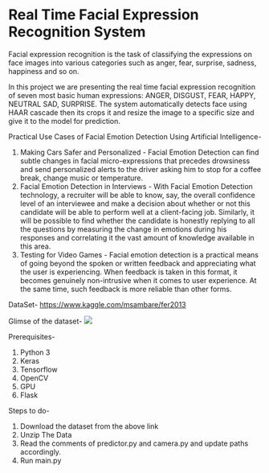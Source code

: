 # Real Time Facial Expression Recognition System
Facial expression recognition is the task of classifying the expressions on face images into various categories such as anger, fear, surprise, sadness, happiness and so on.

In this project we are presenting the real time facial expression recognition of seven most basic human expressions: ANGER, DISGUST, FEAR, HAPPY, NEUTRAL SAD, SURPRISE. The system automatically detects face using HAAR cascade then its crops it and resize the image to a specific size and give it to the model for prediction.

Practical Use Cases of Facial Emotion Detection Using Artificial Intelligence-

1. Making Cars Safer and Personalized - Facial Emotion Detection can find subtle changes in facial micro-expressions that precedes drowsiness and send personalized alerts to the driver asking him to stop for a coffee break, change music or temperature.
2. Facial Emotion Detection in Interviews - With Facial Emotion Detection technology, a recruiter will be able to know, say, the overall confidence level of an interviewee and make a decision about whether or not this candidate will be able to perform well at a client-facing job. Similarly, it will be possible to find whether the candidate is honestly replying to all the questions by measuring the change in emotions during his responses and correlating it the vast amount of knowledge available in this area.
3. Testing for Video Games - Facial emotion detection is a practical means of going beyond the spoken or written feedback and appreciating what the user is experiencing. When feedback is taken in this format, it becomes genuinely non-intrusive when it comes to user experience. At the same time, such feedback is more reliable than other forms.


DataSet- https://www.kaggle.com/msambare/fer2013

Glimse of the dataset-
![](output.png)

Prerequisites-
1. Python 3
2. Keras
3. Tensorflow 
4. OpenCV
5. GPU
6. Flask

Steps to do-
1. Download the dataset from the above link
2. Unzip The Data
3. Read the comments of predictor.py and camera.py and update paths accordingly.
4. Run main.py










